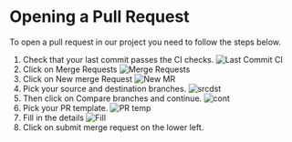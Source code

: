 # Opening a Pull Request

To open a pull request in our project you need to follow the steps below.

1. Check that your last commit passes the CI checks. ![Last Commit CI](https://i.imgur.com/UboPDyG.png "Last Commit CI")
2. Click on Merge Requests ![Merge Requests](https://i.imgur.com/eyubZEs.png "Merge Requests")
3. Click on New merge Request ![New MR](https://i.imgur.com/iepPZ4e.png "New MR")
4. Pick your source and destination branches. ![srcdst](https://i.imgur.com/kA46JVH.png "srcdst")
5. Then click on Compare branches and continue. ![cont](https://i.imgur.com/acM7ZqD.png "cont")
6. Pick your PR template. ![PR temp](https://i.imgur.com/4E2BjUv.png "PR temp")
7. Fill in the details ![Fill](https://i.imgur.com/PBJRxc6.png "Fill")
8. Click on submit merge request on the lower left.
